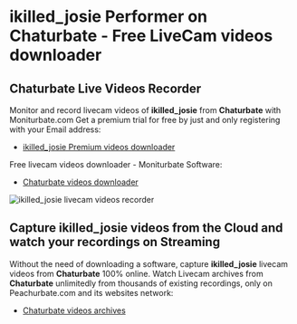 # ikilled_josie Performer on Chaturbate - Free LiveCam videos downloader

## Chaturbate Live Videos Recorder

Monitor and record livecam videos of **ikilled_josie** from **Chaturbate** with Moniturbate.com
Get a premium trial for free by just and only registering with your Email address:
* [ikilled_josie Premium videos downloader](https://moniturbate.com/request-demo-licence-key.html)

Free livecam videos downloader - Moniturbate Software:
* [Chaturbate videos downloader](https://moniturbate.com/moniturbate-download-software.html)

![ikilled_josie livecam videos recorder](https://peachurnet.com/templates/moniturbate-software.png)


## Capture ikilled_josie videos from the Cloud and watch your recordings on Streaming

Without the need of downloading a software, capture **ikilled_josie** livecam videos from **Chaturbate** 100% online.
Watch Livecam archives from **Chaturbate** unlimitedly from thousands of existing recordings, only on Peachurbate.com and its websites network:
* [Chaturbate videos archives](https://peachurnet.com/)